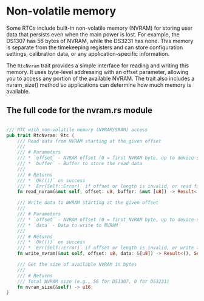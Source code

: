 # Non-volatile memory

Some RTCs include built-in non-volatile memory (NVRAM) for storing user data that persists even when the main power is lost. For example, the DS1307 has 56 bytes of NVRAM, while the DS3231 has none. This memory is separate from the timekeeping registers and can store configuration settings, calibration data, or any application-specific information.

The `RtcNvram` trait provides a simple interface for reading and writing this memory. It uses byte-level addressing with an offset parameter, allowing you to access any portion of the available NVRAM. The trait also includes a nvram_size() method so applications can determine how much memory is available.

## The full code for the nvram.rs module

```rust

/// RTC with non-volatile memory (NVRAM/SRAM) access
pub trait RtcNvram: Rtc {
    /// Read data from NVRAM starting at the given offset
    ///
    /// # Parameters
    /// * `offset` - NVRAM offset (0 = first NVRAM byte, up to device-specific max)
    /// * `buffer` - Buffer to store the read data
    ///
    /// # Returns
    /// * `Ok(())` on success
    /// * `Err(Self::Error)` if offset or length is invalid, or read fails
    fn read_nvram(&mut self, offset: u8, buffer: &mut [u8]) -> Result<(), Self::Error>;

    /// Write data to NVRAM starting at the given offset
    ///
    /// # Parameters
    /// * `offset` - NVRAM offset (0 = first NVRAM byte, up to device-specific max)
    /// * `data` - Data to write to NVRAM
    ///
    /// # Returns
    /// * `Ok(())` on success
    /// * `Err(Self::Error)` if offset or length is invalid, or write fails
    fn write_nvram(&mut self, offset: u8, data: &[u8]) -> Result<(), Self::Error>;

    /// Get the size of available NVRAM in bytes
    ///
    /// # Returns
    /// Total NVRAM size (e.g., 56 for DS1307, 0 for DS3231)
    fn nvram_size(&self) -> u16;
}
```
